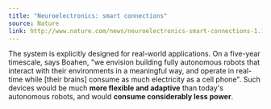 ```yaml
---
title: "Neuroelectronics: smart connections"
source: Nature
link: http://www.nature.com/news/neuroelectronics-smart-connections-1.14089
---
```

The system is explicitly designed for real-world applications.
On a five-year timescale, says Boahen,
"we envision building fully autonomous robots
that interact with their environments
in a meaningful way,
and operate in real-time while [their brains]
consume as much electricity as a cell phone".
Such devices would be much **more flexible and adaptive**
than today's autonomous robots,
and would **consume considerably less power**.
